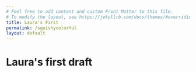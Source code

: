 ```yaml
---
# Feel free to add content and custom Front Matter to this file.
# To modify the layout, see https://jekyllrb.com/docs/themes/#overriding-theme-defaults
title: Laura's First
permalink: /squishycolorful
layout: default
---
```


# Laura's first draft
